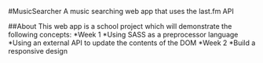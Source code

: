 #MusicSearcher
A music searching web app that uses the last.fm API

##About
This web app is a school project which will demonstrate the following concepts:
*Week 1
  *Using SASS as a preprocessor language
  *Using an external API to update the contents of the DOM
*Week 2
  *Build a responsive design
